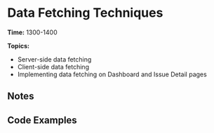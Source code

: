 # Data Fetching Techniques

**Time:** 1300-1400

**Topics:**
- Server-side data fetching
- Client-side data fetching
- Implementing data fetching on Dashboard and Issue Detail pages

## Notes

## Code Examples 